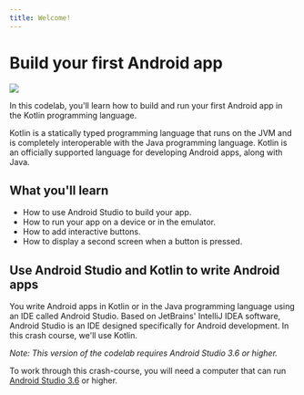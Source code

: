 ```yaml
---
title: Welcome!
---
```


# Build your first Android app

![](https://codelabs.developers.google.com/codelabs/build-your-first-android-app/img/24a081ec057c026e.png)

In this codelab, you'll learn how to build and run your first Android app in the Kotlin programming language.

Kotlin is a statically typed programming language that runs on the JVM and is completely interoperable with the Java programming language. Kotlin is an officially supported language for developing Android apps, along with Java.

## What you'll learn

- How to use Android Studio to build your app.
- How to run your app on a device or in the emulator.
- How to add interactive buttons.
- How to display a second screen when a button is pressed.

## Use Android Studio and Kotlin to write Android apps

You write Android apps in Kotlin or in the Java programming language using an IDE called Android Studio. Based on JetBrains' IntelliJ IDEA software, Android Studio is an IDE designed specifically for Android development. In this crash course, we'll use Kotlin.

*Note: This version of the codelab requires Android Studio 3.6 or higher.*

To work through this crash-course, you will need a computer that can run [Android Studio 3.6](https://developer.android.com/studio/) or higher.
